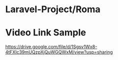 # Laravel-Project/Roma


# Video Link Sample
https://drive.google.com/file/d/1Sgsv1Wx8-4tFXIc39mUQzpXjQuWGQWxM/view?usp=sharing
